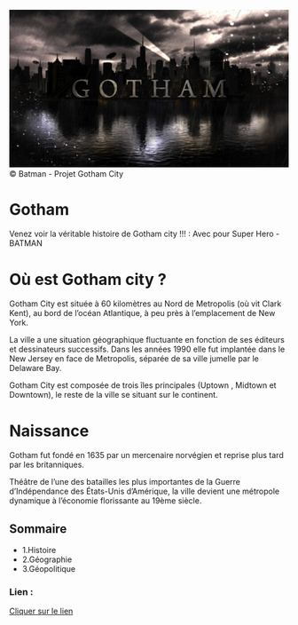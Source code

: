 ![gotham](./asset/Wallpaper.jpg)
 &copy; Batman - Projet Gotham City
 # Gotham
 Venez voir la véritable histoire de Gotham city !!! : 
 Avec pour Super Hero - BATMAN

# Où est Gotham city ?
Gotham City est située à 60 kilomètres au Nord de Metropolis (où vit Clark Kent), au bord de l’océan Atlantique, à peu près à l’emplacement de New York.

La ville a une situation géographique fluctuante en fonction de ses éditeurs et dessinateurs successifs. Dans les années 1990 elle fut implantée dans le New Jersey en face de Metropolis, séparée de sa ville jumelle par le Delaware Bay.

Gotham City est composée de trois îles principales (Uptown , Midtown et Downtown), le reste de la ville se situant sur le continent.

# Naissance
Gotham fut fondé en 1635 par un mercenaire norvégien et reprise plus tard par les britanniques.

Théâtre de l’une des batailles les plus importantes de la Guerre d’Indépendance des États-Unis d’Amérique, la ville devient une métropole dynamique à l’économie florissante au 19ème siècle.
 

 ## Sommaire
 * 1.Histoire
 * 2.Géographie
 * 3.Géopolitique 


 ### Lien :
[Cliquer sur le lien](https://anilcharif.github.io/gotham/)